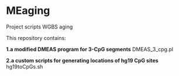 # MEaging
Project scripts WGBS aging

This repository contains:

**1.a modified DMEAS program for 3-CpG segments** DMEAS_3_cpg.pl

**2.a custom scripts for generating locations of hg19 CpG sites** hg19toCpGs.sh
